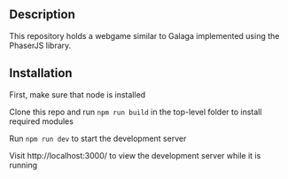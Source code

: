 
## Description

This repository holds a webgame similar to Galaga implemented using the PhaserJS library.

## Installation

First, make sure that node is installed

Clone this repo and run `npm run build` in the top-level folder to install required modules

Run `npm run dev` to start the development server

Visit http://localhost:3000/ to view the development server while it is running
